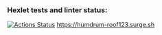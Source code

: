 ### Hexlet tests and linter status:
[![Actions Status](https://github.com/danilanchik/layout-designer-project-58/workflows/hexlet-check/badge.svg)](https://github.com/danilanchik/layout-designer-project-58/actions)
https://humdrum-roof123.surge.sh
